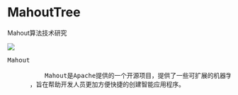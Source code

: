 # MahoutTree
Mahout算法技术研究


![](https://i.imgur.com/3ptKLzE.png)

<pre>
Mahout

          Mahout是Apache提供的一个开源项目，提供了一些可扩展的机器学习领域经典算法的实现
      ，旨在帮助开发人员更加方便快捷的创建智能应用程序。
</pre>